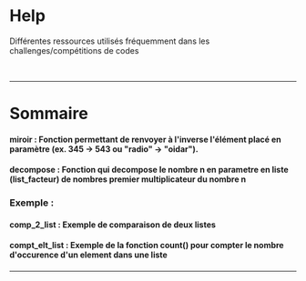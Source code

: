 # Help
Différentes ressources utilisés fréquemment dans les challenges/compétitions de codes

&nbsp;
***
# Sommaire
#### miroir : Fonction permettant de renvoyer à l'inverse l'élément placé en paramètre (ex. 345 -> 543 ou "radio" -> "oidar").
#### decompose : Fonction qui decompose le nombre n en parametre en liste (list_facteur) de nombres premier multiplicateur du nombre n

### Exemple :
#### comp_2_list : Exemple de comparaison de deux listes
#### compt_elt_list : Exemple de la fonction count() pour compter le nombre d'occurence d'un element dans une liste
#### 
***